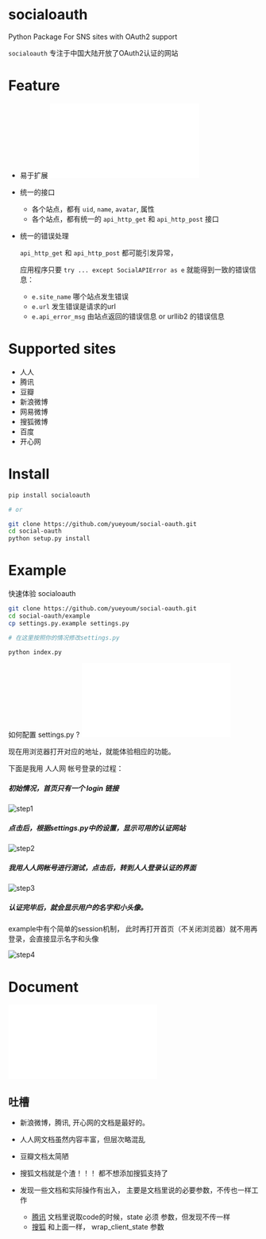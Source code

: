 # socialoauth

Python Package For SNS sites with OAuth2 support

`socialoauth` 专注于中国大陆开放了OAuth2认证的网站


# Feature

*   易于扩展 ![参见doc.md](/doc.md)
*   统一的接口
    
    *   各个站点，都有 `uid`, `name`, `avatar`, 属性
    *   各个站点，都有统一的 `api_http_get` 和 `api_http_post` 接口

*   统一的错误处理

    `api_http_get` 和 `api_http_post` 都可能引发异常，
    
    应用程序只要 `try ... except SocialAPIError as e` 就能得到一致的错误信息：
    
    *   `e.site_name`         哪个站点发生错误
    *   `e.url`               发生错误是请求的url
    *   `e.api_error_msg`     由站点返回的错误信息 or urllib2 的错误信息




# Supported sites

*   人人
*   腾讯
*   豆瓣
*   新浪微博
*   网易微博
*   搜狐微博
*   百度
*   开心网



# Install

```bash
pip install socialoauth

# or

git clone https://github.com/yueyoum/social-oauth.git
cd social-oauth
python setup.py install
```



# Example

快速体验 socialoauth

```bash
git clone https://github.com/yueyoum/social-oauth.git
cd social-oauth/example
cp settings.py.example settings.py

# 在这里按照你的情况修改settings.py

python index.py
```

如何配置 settings.py ?  ![参见doc.md](/doc.md)

现在用浏览器打开对应的地址，就能体验相应的功能。

下面是我用 人人网 帐号登录的过程：


##### 初始情况，首页只有一个 login 链接

![step1](http://i1297.photobucket.com/albums/ag23/yueyoum/x1_shadowed_zpsac1e046a.png)


##### 点击后，根据settings.py中的设置，显示可用的认证网站

![step2](http://i1297.photobucket.com/albums/ag23/yueyoum/x2_shadowed_zps47bd6fd8.png)


##### 我用人人网帐号进行测试，点击后，转到人人登录认证的界面

![step3](http://i1297.photobucket.com/albums/ag23/yueyoum/x4_shadowed_zps6aed31ec.png)


##### 认证完毕后，就会显示用户的名字和小头像。
example中有个简单的session机制，
此时再打开首页（不关闭浏览器）就不用再登录，会直接显示名字和头像

![step4](http://i1297.photobucket.com/albums/ag23/yueyoum/x3_shadowed_zpse6a0f575.png)



# Document

![参见doc.md](/doc.md)






## 吐槽

*   新浪微博，腾讯, 开心网的文档是最好的。
*   人人网文档虽然内容丰富，但层次略混乱
*   豆瓣文档太简陋
*   搜狐文档就是个渣！！！ 都不想添加搜狐支持了
*   发现一些文档和实际操作有出入， 主要是文档里说的必要参数，不传也一样工作
    
    *   [腾讯][tocao_tencent_1] 文档里说取code的时候，state 必须 参数，但发现不传一样
    *   [搜狐][tocao_souhu_1] 和上面一样， wrap_client_state 参数




[tocao_tencent_1]: http://wiki.opensns.qq.com/wiki/【QQ登录】使用Authorization_Code获取Access_Token
[tocao_souhu_1]: http://open.t.sohu.com/en/使用Authorization_Code获取Access_Token
